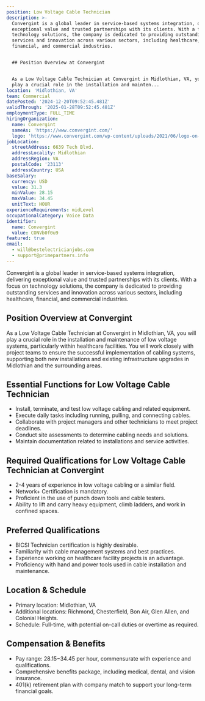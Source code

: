```yaml
---
position: Low Voltage Cable Technician
description: >-
  Convergint is a global leader in service-based systems integration, delivering
  exceptional value and trusted partnerships with its clients. With a focus on
  technology solutions, the company is dedicated to providing outstanding
  services and innovation across various sectors, including healthcare,
  financial, and commercial industries.


  ## Position Overview at Convergint


  As a Low Voltage Cable Technician at Convergint in Midlothian, VA, you will
  play a crucial role in the installation and mainten...
location: 'Midlothian, VA'
team: Commercial
datePosted: '2024-12-20T09:52:45.481Z'
validThrough: '2025-01-28T09:52:45.481Z'
employmentType: FULL_TIME
hiringOrganization:
  name: Convergint
  sameAs: 'https://www.convergint.com/'
  logo: 'https://www.convergint.com/wp-content/uploads/2021/06/logo-on-dark-blue.png'
jobLocation:
  streetAddress: 6639 Tech Blvd.
  addressLocality: Midlothian
  addressRegion: VA
  postalCode: '23113'
  addressCountry: USA
baseSalary:
  currency: USD
  value: 31.3
  minValue: 28.15
  maxValue: 34.45
  unitText: HOUR
experienceRequirements: midLevel
occupationalCategory: Voice Data
identifier:
  name: Convergint
  value: CONVb0f0u9
featured: true
email:
  - will@bestelectricianjobs.com
  - support@primepartners.info
---
```




Convergint is a global leader in service-based systems integration, delivering exceptional value and trusted partnerships with its clients. With a focus on technology solutions, the company is dedicated to providing outstanding services and innovation across various sectors, including healthcare, financial, and commercial industries.

## Position Overview at Convergint

As a Low Voltage Cable Technician at Convergint in Midlothian, VA, you will play a crucial role in the installation and maintenance of low voltage systems, particularly within healthcare facilities. You will work closely with project teams to ensure the successful implementation of cabling systems, supporting both new installations and existing infrastructure upgrades in Midlothian and the surrounding areas.

## Essential Functions for Low Voltage Cable Technician

- Install, terminate, and test low voltage cabling and related equipment.
- Execute daily tasks including running, pulling, and connecting cables.
- Collaborate with project managers and other technicians to meet project deadlines.
- Conduct site assessments to determine cabling needs and solutions.
- Maintain documentation related to installations and service activities.

## Required Qualifications for Low Voltage Cable Technician at Convergint

- 2-4 years of experience in low voltage cabling or a similar field.
- Network+ Certification is mandatory.
- Proficient in the use of punch down tools and cable testers.
- Ability to lift and carry heavy equipment, climb ladders, and work in confined spaces.

## Preferred Qualifications

- BICSI Technician certification is highly desirable.
- Familiarity with cable management systems and best practices.
- Experience working on healthcare facility projects is an advantage.
- Proficiency with hand and power tools used in cable installation and maintenance.

## Location & Schedule

- Primary location: Midlothian, VA
- Additional locations: Richmond, Chesterfield, Bon Air, Glen Allen, and Colonial Heights.
- Schedule: Full-time, with potential on-call duties or overtime as required.

## Compensation & Benefits

- Pay range: $28.15-$34.45 per hour, commensurate with experience and qualifications.
- Comprehensive benefits package, including medical, dental, and vision insurance.
- 401(k) retirement plan with company match to support your long-term financial goals.